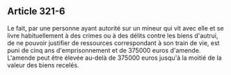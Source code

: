 Article 321-6
----
Le fait, par une personne ayant autorité sur un mineur qui vit avec elle et se
livre habituellement à des crimes ou à des délits contre les biens d'autrui, de
ne pouvoir justifier de ressources correspondant à son train de vie, est puni de
cinq ans d'emprisonnement et de 375000 euros d'amende. L'amende peut être élevée
au-delà de 375000 euros jusqu'à la moitié de la valeur des biens recelés.
